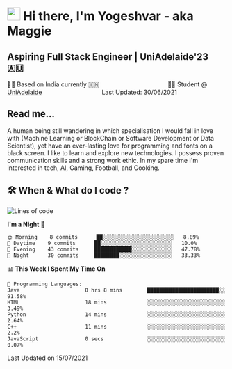 <h1><img src="https://emojis.slackmojis.com/emojis/images/1531849430/4246/blob-sunglasses.gif?1531849430" width="30"/> Hi there, I'm Yogeshvar - aka Maggie</h1>

## Aspiring Full Stack Engineer | UniAdelaide'23 🇦🇺  
🏂🏻  Based on India currently 🇮🇳 &nbsp;&nbsp;&nbsp;&nbsp;&nbsp;&nbsp;&nbsp;&nbsp;&nbsp;&nbsp;&nbsp;&nbsp;&nbsp;&nbsp;&nbsp;&nbsp;&nbsp;&nbsp;&nbsp;&nbsp;&nbsp;&nbsp;&nbsp;&nbsp;&nbsp;&nbsp;&nbsp;&nbsp;&nbsp;&nbsp;&nbsp;&nbsp;&nbsp;&nbsp;&nbsp;&nbsp;&nbsp;&nbsp;&nbsp;👨‍💻 Student @ [UniAdelaide](https://www.adelaide.edu.au)   &nbsp;&nbsp;&nbsp;&nbsp;&nbsp;&nbsp;&nbsp;&nbsp;&nbsp;&nbsp;&nbsp;&nbsp;&nbsp;&nbsp;&nbsp;&nbsp;&nbsp;&nbsp;&nbsp;&nbsp;&nbsp;&nbsp;&nbsp;&nbsp;&nbsp;&nbsp;&nbsp;&nbsp;&nbsp;&nbsp;&nbsp;&nbsp; &nbsp;Last Updated: 30/06/2021

## Read me...

A human being still wandering in which specialisation I would fall in love with (Machine Learning or BlockChain or Software Development or Data Scientist), yet have an ever-lasting love for programming and fonts on a black screen. I like to learn and explore new technologies. I possess proven communication skills and a strong work ethic. In my spare time I'm interested in tech, AI, Gaming, Football, and Cooking.

## 🛠 When & What do I code ?  

<!--START_SECTION:waka-->
![Lines of code](https://img.shields.io/badge/From%20Hello%20World%20I%27ve%20Written-44007%20lines%20of%20code-blue)

**I'm a Night 🦉** 

```text
🌞 Morning    8 commits      ██░░░░░░░░░░░░░░░░░░░░░░░   8.89% 
🌆 Daytime    9 commits      ██░░░░░░░░░░░░░░░░░░░░░░░   10.0% 
🌃 Evening    43 commits     ████████████░░░░░░░░░░░░░   47.78% 
🌙 Night      30 commits     ████████░░░░░░░░░░░░░░░░░   33.33%

```


📊 **This Week I Spent My Time On** 

```text
💬 Programming Languages: 
Java                     8 hrs 8 mins        ███████████████████████░░   91.58% 
HTML                     18 mins             ░░░░░░░░░░░░░░░░░░░░░░░░░   3.49% 
Python                   14 mins             ░░░░░░░░░░░░░░░░░░░░░░░░░   2.64% 
C++                      11 mins             ░░░░░░░░░░░░░░░░░░░░░░░░░   2.2% 
JavaScript               0 secs              ░░░░░░░░░░░░░░░░░░░░░░░░░   0.07%

```


 Last Updated on 15/07/2021
<!--END_SECTION:waka-->

